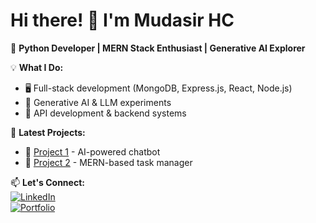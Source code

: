 # Hi there! 👋 I'm Mudasir HC

🚀 **Python Developer | MERN Stack Enthusiast | Generative AI Explorer**  

💡 **What I Do:**  
- 🖥️ Full-stack development (MongoDB, Express.js, React, Node.js)  
- 🤖 Generative AI & LLM experiments  
- 🔧 API development & backend systems  

📌 **Latest Projects:**  
- 🌟 [Project 1](https://github.com/your-username/project1) - AI-powered chatbot  
- 🚀 [Project 2](https://github.com/your-username/project2) - MERN-based task manager  

📫 **Let's Connect:**  
[![LinkedIn](https://img.shields.io/badge/LinkedIn-Connect-blue?style=flat&logo=linkedin)](https://www.linkedin.com/in/your-link)  
[![Portfolio](https://img.shields.io/badge/Portfolio-Visit-orange?style=flat&logo=github)](https://yourportfolio.com)  
